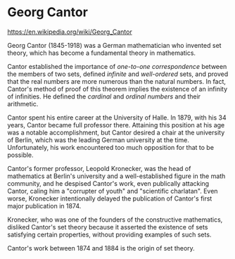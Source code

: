 # Georg Cantor

https://en.wikipedia.org/wiki/Georg_Cantor

Georg Cantor (1845-1918) was a German mathematician who invented set theory, which has become a fundamental theory in mathematics.

Cantor established the importance of *one-to-one correspondence* between the members of two sets, defined *infinite* and *well-ordered* sets, and proved that the real numbers are more numerous than the natural numbers. In fact, Cantor's method of proof of this theorem implies the existence of an infinity of infinities. He defined the *cardinal* and *ordinal numbers* and their arithmetic.

Cantor spent his entire career at the University of Halle. In 1879, with his 34 years, Cantor became full professor there. Attaining this position at his age was a notable accomplishment, but Cantor desired a chair at the university of Berlin, which was the leading German university at the time. Unfortunately, his work encountered too much opposition for that to be possible.

Cantor's former professor, Leopold Kronecker, was the head of mathematics at Berlin's university and a well-established figure in the math community, and he despised Cantor's work, even publically attacking Cantor, caling him a "corrupter of youth" and "scientific charlatan". Even worse, Kronecker intentionally delayed the publication of Cantor's first major publication in 1874.

Kronecker, who was one of the founders of the constructive mathematics, disliked Cantor's set theory because it asserted the existence of sets satisfying certain properties, without providing examples of such sets.

Cantor's work between 1874 and 1884 is the origin of set theory.
